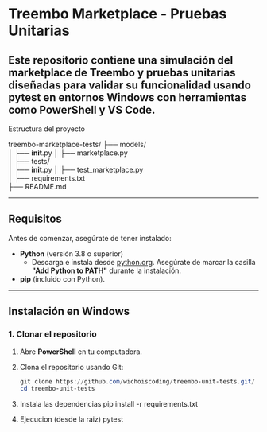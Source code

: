 # Treembo Marketplace - Pruebas Unitarias

Este repositorio contiene una simulación del marketplace de Treembo y pruebas unitarias diseñadas para validar su funcionalidad usando **pytest** en entornos Windows con herramientas como **PowerShell** y **VS Code**.
---
Estructura del proyecto

treembo-marketplace-tests/
├── models/                   
│   ├── __init__.py
│   ├── marketplace.py       
│
├── tests/                    
│   ├── __init__.py
│   ├── test_marketplace.py   
│
├── requirements.txt          
├── README.md                 


---

## **Requisitos**

Antes de comenzar, asegúrate de tener instalado:

- **Python** (versión 3.8 o superior)
  - Descarga e instala desde [python.org](https://www.python.org/downloads/). Asegúrate de marcar la casilla **"Add Python to PATH"** durante la instalación.
- **pip** (incluido con Python).

---

## **Instalación en Windows**

### **1. Clonar el repositorio**

1. Abre **PowerShell** en tu computadora.
2. Clona el repositorio usando Git:
   ```powershell
   git clone https://github.com/wichoiscoding/treembo-unit-tests.git/
   cd treembo-unit-tests

3. Instala las dependencias
   pip install -r requirements.txt

4. Ejecucion (desde la raiz)
   pytest


